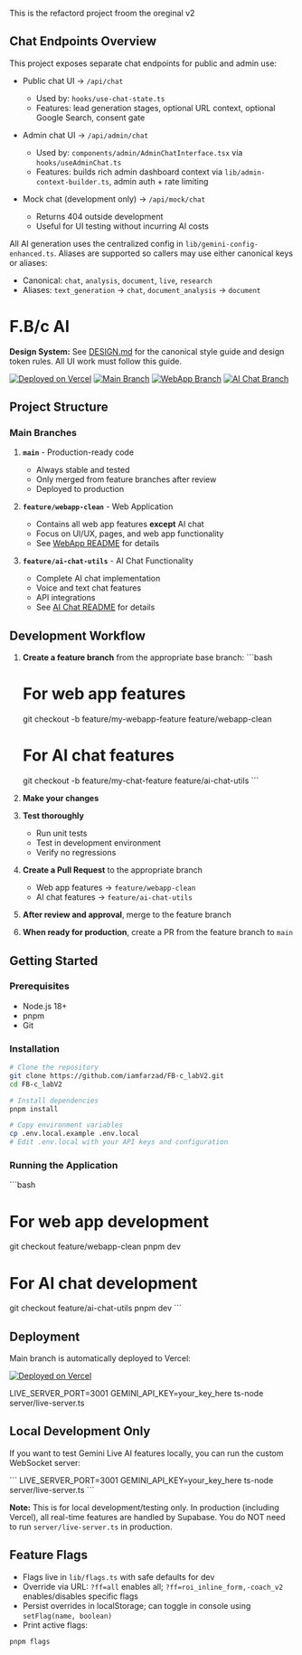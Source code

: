 
This is the refactord project froom the oreginal v2

## Chat Endpoints Overview


This project exposes separate chat endpoints for public and admin use:

- Public chat UI → `/api/chat`
  - Used by: `hooks/use-chat-state.ts`
  - Features: lead generation stages, optional URL context, optional Google Search, consent gate

- Admin chat UI → `/api/admin/chat`
  - Used by: `components/admin/AdminChatInterface.tsx` via `hooks/useAdminChat.ts`
  - Features: builds rich admin dashboard context via `lib/admin-context-builder.ts`, admin auth + rate limiting

- Mock chat (development only) → `/api/mock/chat`
  - Returns 404 outside development
  - Useful for UI testing without incurring AI costs

All AI generation uses the centralized config in `lib/gemini-config-enhanced.ts`. Aliases are supported so callers may use either canonical keys or aliases:

- Canonical: `chat`, `analysis`, `document`, `live`, `research`
- Aliases: `text_generation` → `chat`, `document_analysis` → `document`

# F.B/c AI

**Design System:** See [DESIGN.md](./DESIGN.md) for the canonical style guide and design token rules. All UI work must follow this guide.

[![Deployed on Vercel](https://img.shields.io/badge/Deployed%20on-Vercel-black?style=for-the-badge&logo=vercel)](https://vercel.com/iamfarzads-projects/v0-fb-c-ai-clone)
[![Main Branch](https://img.shields.io/badge/Main%20Branch-Stable-brightgreen)](https://github.com/iamfarzad/FB-c_labV2/tree/main)
[![WebApp Branch](https://img.shields.io/badge/WebApp-Development-yellow)](https://github.com/iamfarzad/FB-c_labV2/tree/feature/webapp-clean)
[![AI Chat Branch](https://img.shields.io/badge/AI%20Chat-Development-blue)](https://github.com/iamfarzad/FB-c_labV2/tree/feature/ai-chat-utils)

## Project Structure

### Main Branches

1. **`main`** - Production-ready code
   - Always stable and tested
   - Only merged from feature branches after review
   - Deployed to production

2. **`feature/webapp-clean`** - Web Application
   - Contains all web app features **except** AI chat
   - Focus on UI/UX, pages, and web app functionality
   - See [WebApp README](README-WEBAPP.md) for details

3. **`feature/ai-chat-utils`** - AI Chat Functionality
   - Complete AI chat implementation
   - Voice and text chat features
   - API integrations
   - See [AI Chat README](README-AI-CHAT.md) for details

## Development Workflow

1. **Create a feature branch** from the appropriate base branch:
   \`\`\`bash
   # For web app features
   git checkout -b feature/my-webapp-feature feature/webapp-clean

   # For AI chat features
   git checkout -b feature/my-chat-feature feature/ai-chat-utils
   \`\`\`

2. **Make your changes**

3. **Test thoroughly**
   - Run unit tests
   - Test in development environment
   - Verify no regressions

4. **Create a Pull Request** to the appropriate branch
   - Web app features → `feature/webapp-clean`
   - AI chat features → `feature/ai-chat-utils`

5. **After review and approval**, merge to the feature branch

6. **When ready for production**, create a PR from the feature branch to `main`

## Getting Started

### Prerequisites
- Node.js 18+
- pnpm
- Git

### Installation

```bash
# Clone the repository
git clone https://github.com/iamfarzad/FB-c_labV2.git
cd FB-c_labV2

# Install dependencies
pnpm install

# Copy environment variables
cp .env.local.example .env.local
# Edit .env.local with your API keys and configuration
```

### Running the Application

\`\`\`bash
# For web app development
git checkout feature/webapp-clean
pnpm dev

# For AI chat development
git checkout feature/ai-chat-utils
pnpm dev
\`\`\`

## Deployment

Main branch is automatically deployed to Vercel:

[![Deployed on Vercel](https://img.shields.io/badge/Deployed%20on-Vercel-black?style=for-the-badge&logo=vercel)](https://vercel.com/iamfarzads-projects/v0-fb-c-ai-clone)

LIVE_SERVER_PORT=3001 GEMINI_API_KEY=your_key_here ts-node server/live-server.ts

## Local Development Only

If you want to test Gemini Live AI features locally, you can run the custom WebSocket server:

\`\`\`
LIVE_SERVER_PORT=3001 GEMINI_API_KEY=your_key_here ts-node server/live-server.ts
\`\`\`

**Note:** This is for local development/testing only. In production (including Vercel), all real-time features are handled by Supabase. You do NOT need to run `server/live-server.ts` in production.

## Feature Flags

- Flags live in `lib/flags.ts` with safe defaults for dev
- Override via URL: `?ff=all` enables all; `?ff=roi_inline_form,-coach_v2` enables/disables specific flags
- Persist overrides in localStorage; can toggle in console using `setFlag(name, boolean)`
- Print active flags:

```bash
pnpm flags
```
